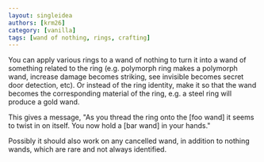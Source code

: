 ```yaml
---
layout: singleidea
authors: [krm26]
category: [vanilla]
tags: [wand of nothing, rings, crafting]
---
```

You can apply various rings to a wand of nothing to turn it into a wand of
something related to the ring (e.g. polymorph ring makes a polymorph wand,
increase damage becomes striking, see invisible becomes secret door detection,
etc). Or instead of the ring identity, make it so that the wand becomes the
corresponding material of the ring, e.g. a steel ring will produce a gold wand.

This gives a message, "As you thread the ring onto the [foo wand] it seems to
twist in on itself. You now hold a [bar wand] in your hands."

Possibly it should also work on any cancelled wand, in addition to nothing
wands, which are rare and not always identified.
